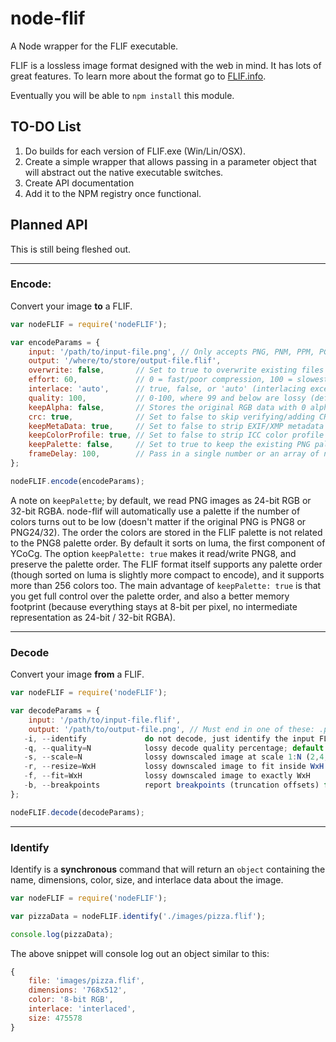 # node-flif

A Node wrapper for the FLIF executable.

FLIF is a lossless image format designed with the web in mind. It has lots of great features. To learn more about the format go to [FLIF.info](http://flif.info).

Eventually you will be able to `npm install` this module.


## TO-DO List

1. Do builds for each version of FLIF.exe (Win/Lin/OSX).
1. Create a simple wrapper that allows passing in a parameter object that will abstract out the native executable switches.
1. Create API documentation
1. Add it to the NPM registry once functional.

## Planned API

This is still being fleshed out.

* * *

### Encode:

Convert your image **to** a FLIF.

```js
var nodeFLIF = require('nodeFLIF');

var encodeParams = {
    input: '/path/to/input-file.png', // Only accepts PNG, PNM, PPM, PGM, PBM, PAM
    output: '/where/to/store/output-file.flif',
    overwrite: false,       // Set to true to overwrite existing files on output (default is false)
    effort: 60,             // 0 = fast/poor compression, 100 = slowest/best? (default is 60)
    interlace: 'auto',      // true, false, or 'auto' (interlacing except on tiny images) (default is 'auto')
    quality: 100,           // 0-100, where 99 and below are lossy (default is 100)
    keepAlpha: false,       // Stores the original RGB data with 0 alpha (transparent) (default is false)
    crc: true,              // Set to false to skip verifying/adding CRC (default is true)
    keepMetaData: true,     // Set to false to strip EXIF/XMP metadata (default is true)
    keepColorProfile: true, // Set to false to strip ICC color profile (default is true)
    keepPalette: false,     // Set to true to keep the existing PNG pallete. (default is false)
    frameDelay: 100,        // Pass in a single number or an array of numbers for animations. (default is 100)
};

nodeFLIF.encode(encodeParams);
```

A note on `keepPalette`; by default, we read PNG images as 24-bit RGB or 32-bit RGBA. node-flif will automatically use a palette if the number of colors turns out to be low (doesn't matter if the original PNG is PNG8 or PNG24/32). The order the colors are stored in the FLIF palette is not related to the PNG8 palette order. By default it sorts on luma, the first component of YCoCg. The option `keepPalette: true` makes it read/write PNG8, and preserve the palette order. The FLIF format itself supports any palette order (though sorted on luma is slightly more compact to encode), and it supports more than 256 colors too. The main advantage of `keepPalette: true` is that you get full control over the palette order, and also a better memory footprint (because everything stays at 8-bit per pixel, no intermediate representation as 24-bit / 32-bit RGBA).

* * *

### Decode

Convert your image **from** a FLIF.

```js
var nodeFLIF = require('nodeFLIF');

var decodeParams = {
    input: '/path/to/input-file.flif',
    output: '/path/to/output-file.png', // Must end in one of these: .png, .pnm, .ppm, .pgm, .pbm, .pam
   -i, --identify             do not decode, just identify the input FLIF file
   -q, --quality=N            lossy decode quality percentage; default -q100
   -s, --scale=N              lossy downscaled image at scale 1:N (2,4,8,16,32); default -s1
   -r, --resize=WxH           lossy downscaled image to fit inside WxH (but typically smaller)
   -f, --fit=WxH              lossy downscaled image to exactly WxH
   -b, --breakpoints          report breakpoints (truncation offsets) for truncations at scales 1:8, 1:4, 1:2
};

nodeFLIF.decode(decodeParams);
```

* * *

### Identify

Identify is a **synchronous** command that will return an `object` containing the name, dimensions, color, size, and interlace data about the image.

```js
var nodeFLIF = require('nodeFLIF');

var pizzaData = nodeFLIF.identify('./images/pizza.flif');

console.log(pizzaData);
```

The above snippet will console log out an object similar to this:

```js
{
    file: 'images/pizza.flif',
    dimensions: '768x512',
    color: '8-bit RGB',
    interlace: 'interlaced',
    size: 475578
}
```
